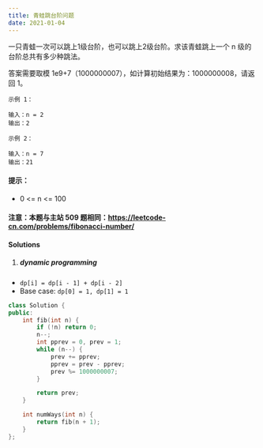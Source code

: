 ```yaml
---
title: 青蛙跳台阶问题
date: 2021-01-04
---
```

一只青蛙一次可以跳上1级台阶，也可以跳上2级台阶。求该青蛙跳上一个 n 级的台阶总共有多少种跳法。

答案需要取模 1e9+7（1000000007），如计算初始结果为：1000000008，请返回 1。

```
示例 1：

输入：n = 2
输出：2

示例 2：

输入：n = 7
输出：21
```

#### 提示：

-    0 <= n <= 100

#### 注意：本题与主站 509 题相同：https://leetcode-cn.com/problems/fibonacci-number/


#### Solutions

1. ##### dynamic programming

- `dp[i] = dp[i - 1] + dp[i - 2]`
- Base case: `dp[0] = 1, dp[1] = 1`

```cpp
class Solution {
public:
    int fib(int n) {
        if (!n) return 0;
        n--;
        int pprev = 0, prev = 1;
        while (n--) {
            prev += pprev;
            pprev = prev - pprev;
            prev %= 1000000007;
        }

        return prev;
    }

    int numWays(int n) {
        return fib(n + 1);    
    }
};
```